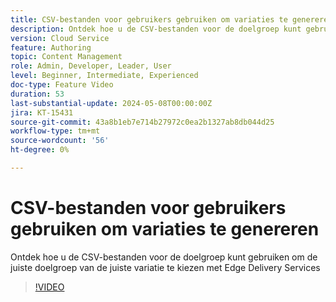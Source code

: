 ```yaml
---
title: CSV-bestanden voor gebruikers gebruiken om variaties te genereren
description: Ontdek hoe u de CSV-bestanden voor de doelgroep kunt gebruiken om de juiste doelgroep van de juiste variatie te kiezen met Edge Delivery Services
version: Cloud Service
feature: Authoring
topic: Content Management
role: Admin, Developer, Leader, User
level: Beginner, Intermediate, Experienced
doc-type: Feature Video
duration: 53
last-substantial-update: 2024-05-08T00:00:00Z
jira: KT-15431
source-git-commit: 43a8b1eb7e714b27972c0ea2b1327ab8db044d25
workflow-type: tm+mt
source-wordcount: '56'
ht-degree: 0%

---
```



# CSV-bestanden voor gebruikers gebruiken om variaties te genereren

Ontdek hoe u de CSV-bestanden voor de doelgroep kunt gebruiken om de juiste doelgroep van de juiste variatie te kiezen met Edge Delivery Services

>[!VIDEO](https://video.tv.adobe.com/v/3428793/?learn=on)
